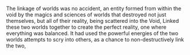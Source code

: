 The linkage of worlds was no accident, an entity formed from within the void by the magics and sciences of worlds that destroyed not just themselves, but all of their reality, being scattered into the Void, Linked these two worlds together to create the perfect reality, one where everything was balanced. It had used the powerful energies of the two worlds attempts to scry into others, as a chance to non-destructively link the two,

